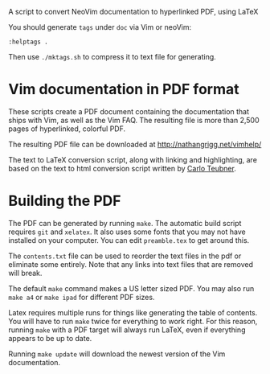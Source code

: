 A script to convert NeoVim documentation to hyperlinked PDF, using LaTeX

You should generate `tags` under `doc` via Vim or neoVim:

```
:helptags .
```

Then use `./mktags.sh` to compress it to text file for generating.

# Vim documentation in PDF format

These scripts create a PDF document containing the documentation that ships
with Vim, as well as the Vim FAQ. The resulting file is more than 2,500 pages
of hyperlinked, colorful PDF.

The resulting PDF file can be downloaded at <http://nathangrigg.net/vimhelp/>

The text to LaTeX conversion script, along with linking and highlighting,
are based on the text to html conversion script written by
[Carlo Teubner](http://github.com/c4rlo/vimhelp).

# Building the PDF

The PDF can be generated by running `make`. The automatic build script requires
`git` and `xelatex`. It also uses some fonts that you may not have
installed on your computer. You can edit `preamble.tex` to get around this.

The `contents.txt` file can be used to reorder the text files in the pdf
or eliminate some entirely. Note that any links into text files that
are removed will break.

The default `make` command makes a US letter sized PDF. You may also run `make a4` or `make ipad` for different PDF sizes.

Latex requires multiple runs for things like generating the table of contents.
You will have to run `make` twice for everything to work right. For this
reason, running `make` with a PDF target will always run LaTeX, even
if everything appears to be up to date.

Running `make update` will download the newest version of the Vim
documentation.
